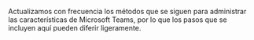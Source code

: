Actualizamos con frecuencia los métodos que se siguen para administrar las características de Microsoft Teams, por lo que los pasos que se incluyen aquí pueden diferir ligeramente.